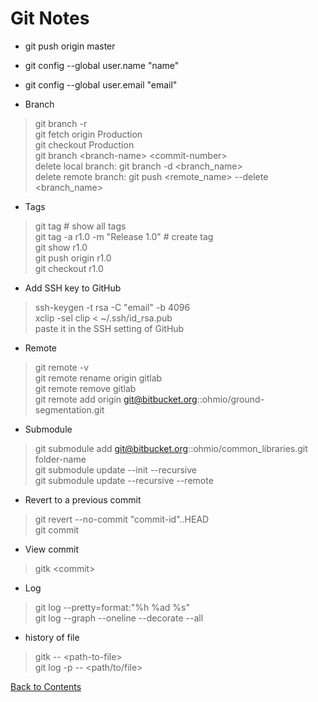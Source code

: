 # Git Notes

* git push origin master
* git config --global user.name "name"
* git config --global user.email "email"

* Branch
> git branch -r\
> git fetch origin Production\
> git checkout Production\
> git branch \<branch-name> \<commit-number>\
> delete local branch: git branch -d \<branch_name>\
> delete remote branch: git push <remote_name> --delete \<branch_name>

* Tags
> git tag # show all tags\
> git tag -a r1.0 -m "Release 1.0" # create tag\
> git show r1.0\
> git push origin r1.0\
> git checkout r1.0

* Add SSH key to GitHub
> ssh-keygen -t rsa -C "email" -b 4096\
> xclip -sel clip < ~/.ssh/id_rsa.pub\
> paste it in the SSH setting of GitHub

* Remote
> git remote -v\
> git remote rename origin gitlab\
> git remote remove gitlab\
> git remote add origin git@bitbucket.org::ohmio/ground-segmentation.git

* Submodule
> git submodule add git@bitbucket.org::ohmio/common_libraries.git folder-name\
> git submodule update --init --recursive\
> git submodule update --recursive --remote

* Revert to a previous commit
> git revert --no-commit "commit-id"..HEAD\
> git commit

* View commit
> gitk \<commit>

* Log
> git log --pretty=format:"%h %ad %s"\
> git log --graph --oneline --decorate --all

* history of file
> gitk -- \<path-to-file>\
> git log -p -- \<path/to/file>

[Back to Contents](../README.md)
